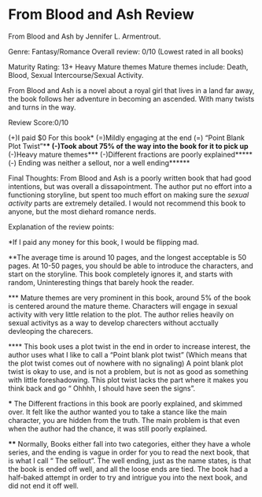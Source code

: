 # From Blood and Ash Review

From Blood and Ash by Jennifer L. Armentrout.

Genre: Fantasy/Romance Overall review: 0/10 (Lowest rated in all books)

Maturity Rating: 13+ Heavy Mature themes Mature themes include: Death, Blood,
Sexual Intercourse/Sexual Activity.

From Blood and Ash is a novel about a royal girl that lives in a land far away,
the book follows her adventure in becoming an ascended. With many twists and
turns in the way.

Review Score:0/10

(+)I paid $0 For this book\* (=)Mildly engaging at the end (=) “Point Blank Plot
Twist”\***\* (-)Took about 75% of the way into the book for it to pick up**
(-)Heavy mature themes**\* (-)Different fractions are poorly explained\*\*\***
(-) Ending was neither a sellout, nor a well ending**\*\***

Final Thoughts: From Blood and Ash is a poorly written book that had good
intentions, but was overall a dissapointment. The author put no effort into a
functioning storyline, but spent too much effort on making sure the _sexual
activity_ parts are extremely detailed. I would not recommend this book to
anyone, but the most diehard romance nerds.

Explanation of the review points:

\*If I paid any money for this book, I would be flipping mad.

\*\*The average time is around 10 pages, and the longest acceptable is 50 pages.
At 10-50 pages, you should be able to introduce the characters, and start on the
storyline. This book completely ignores it, and starts with random,
Uninteresting things that barely hook the reader.

\*\*\* Mature themes are very prominent in this book, around 5% of the book is
centered around the mature theme. Characters will engage in sexual activity with
very little relation to the plot. The author relies heavily on sexual activitys
as a way to develop charecters without acctually devleoping the charecers.

\*\*\*\* This book uses a plot twist in the end in order to increase interest,
the author uses what I like to call a “Point blank plot twist” (Which means that
the plot twist comes out of nowhere with no signaling) A point blank plot twist
is okay to use, and is not a problem, but is not as good as something with
little foreshadowing. This plot twist lacks the part where it makes you think
back and go “ Ohhhh, I should have seen the signs”.

**\*** The Different fractions in this book are poorly explained, and skimmed
over. It felt like the author wanted you to take a stance like the main
character, you are hidden from the truth. The main problem is that even when the
author had the chance, it was still poorly explained.

**\*\*** Normally, Books either fall into two categories, either they have a
whole series, and the ending is vague in order for you to read the next book,
that is what I call “ The sellout”. The well ending, just as the name states, is
that the book is ended off well, and all the loose ends are tied. The book had a
half-baked attempt in order to try and intrigue you into the next book, and did
not end it off well.
